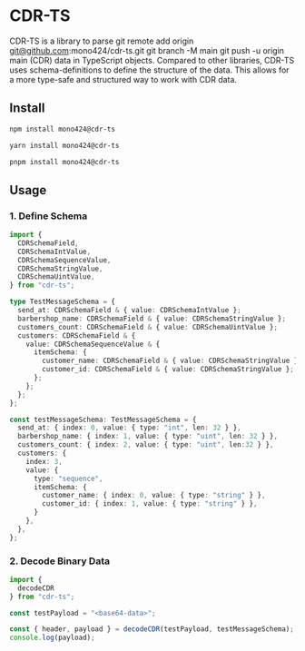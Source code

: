 # CDR-TS

CDR-TS is a library to parse git remote add origin git@github.com:mono424/cdr-ts.git
git branch -M main
git push -u origin main (CDR) data in TypeScript objects. Compared to other libraries, CDR-TS uses schema-definitions to define the structure of the data. This allows for a more type-safe and structured way to work with CDR data.

## Install

```bash
npm install mono424@cdr-ts
```

```bash
yarn install mono424@cdr-ts
```

```bash
pnpm install mono424@cdr-ts
```

## Usage

### 1. Define Schema

```typescript
import {
  CDRSchemaField,
  CDRSchemaIntValue,
  CDRSchemaSequenceValue,
  CDRSchemaStringValue,
  CDRSchemaUintValue,
} from "cdr-ts";

type TestMessageSchema = {
  send_at: CDRSchemaField & { value: CDRSchemaIntValue };
  barbershop_name: CDRSchemaField & { value: CDRSchemaStringValue };
  customers_count: CDRSchemaField & { value: CDRSchemaUintValue };
  customers: CDRSchemaField & {
    value: CDRSchemaSequenceValue & {
      itemSchema: {
        customer_name: CDRSchemaField & { value: CDRSchemaStringValue };
        customer_id: CDRSchemaField & { value: CDRSchemaStringValue };
      };
    };
  };
};

const testMessageSchema: TestMessageSchema = {
  send_at: { index: 0, value: { type: "int", len: 32 } },
  barbershop_name: { index: 1, value: { type: "uint", len: 32 } },
  customers_count: { index: 2, value: { type: "uint", len:32 } },
  customers: {
    index: 3,
    value: {
      type: "sequence",
      itemSchema: {
        customer_name: { index: 0, value: { type: "string" } },
        customer_id: { index: 1, value: { type: "string" } },
      }
    },
  },
};
```

### 2. Decode Binary Data

```typescript
import {
  decodeCDR
} from "cdr-ts";

const testPayload = "<base64-data>";

const { header, payload } = decodeCDR(testPayload, testMessageSchema);
console.log(payload);
```
